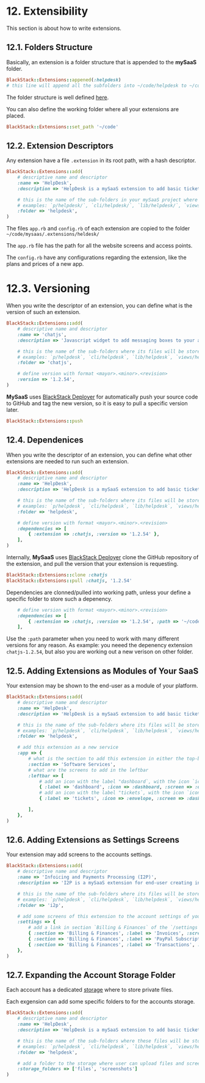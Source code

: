 # 12. Extensibility

This section is about how to write extensions.

## 12.1. Folders Structure

Basically, an extension is a folder structure that is appended to the **mySaaS** folder.

```ruby
BlackStack::Extensions::appened(:helpdesk)
# this line will append all the subfolders into ~/code/helpdesk to ~/code/mysaas
```

The folder structure is well defined [here](./a01.folders.md).


You can also define the working folder where all your extensions are placed.

```ruby
BlackStack::Extensions::set_path '~/code'
```

## 12.2. Extension Descriptors

Any extension have a file `.extension` in its root path, with a hash descriptor.

```ruby
BlackStack::Extensions::add(
    # descriptive name and descriptor
    :name => 'HelpDesk',
    :description => 'HelpDesk is a mySaaS extension to add basic tickets support for your SaaS.'

    # this is the name of the sub-folders in your mySaaS project where these files will be copied.
    # examples: `p/helpdesk/`, `cli/helpdesk/`, `lib/helpdesk/`, `views/helpdesk/`, etc. 
    :folder => 'helpdesk',
)
```

The files `app.rb` and `config.rb` of each extension are copied to the folder `~/code/mysaas/.extensions/heldesk/`

The `app.rb` file has the path for all the website screens and access points.

The `config.rb` have any configurations regarding the extension, like the plans and prices of a new app.

# 12.3. Versioning

When you write the descriptor of an extension, you can define what is the version of such an extension.

```ruby
BlackStack::Extensions::add(
    # descriptive name and descriptor
    :name => 'chatjs',
    :description => 'Javascript widget to add messaging boxes to your apps.'

    # this is the name of the sub-folders where its files will be stored.
    # examples: `p/helpdesk`, `cli/helpdesk`, `lib/helpdesk`, `views/helpdesk`, etc. 
    :folder => 'chatjs',

    # define version with format <mayor>.<minor>.<revision>
    :version => '1.2.54',
)
```

**MySaaS** uses [BlackStack Deployer](https://github.com/leandrosardi/blackstack-deployer) for automatically push your source code to GitHub and tag the new version, so it is easy to pull a specific version later.

```ruby
BlackStack::Extensions::push
```

## 12.4. Dependenices

When you write the descriptor of an extension, you can define what other extensions are needed to run such an extension.

```ruby
BlackStack::Extensions::add(
    # descriptive name and descriptor
    :name => 'HelpDesk',
    :description => 'HelpDesk is a mySaaS extension to add basic tickets support for your SaaS.'

    # this is the name of the sub-folders where its files will be stored.
    # examples: `p/helpdesk`, `cli/helpdesk`, `lib/helpdesk`, `views/helpdesk`, etc. 
    :folder => 'helpdesk',

    # define version with format <mayor>.<minor>.<revision>
    :dependencies => [
        { :extension => :chatjs, :version => '1.2.54' },
    ],
)
```

Internally, **MySaaS** uses [BlackStack Deployer](https://github.com/leandrosardi/blackstack-deployer) clone the GitHub repository of the extension, and pull the version that your extension is requesting.

```ruby
BlackStack::Extensions::clone :chatjs
BlackStack::Extensions::pull :chatjs, '1.2.54'
```

Dependencies are clonned/pulled into working path, unless your define a specific folder to store such a depenency.

```ruby
    # define version with format <mayor>.<minor>.<revision>
    :dependencies => [
        { :extension => :chatjs, :version => '1.2.54', :path => '~/code/chatjs-1.2.54' },
    ],
```

Use the `:path` parameter when you need to work with many different versions for any reason.
As example: you neeed the depenency extension `chatjs-1.2.54`, but also you are working out a new verison on other folder.

## 12.5. Adding Extensions as Modules of Your SaaS

Your extension may be shown to the end-user as a module of your platform.

```ruby
BlackStack::Extensions::add(
    # descriptive name and descriptor
    :name => 'HelpDesk',
    :description => 'HelpDesk is a mySaaS extension to add basic tickets support for your SaaS.'

    # this is the name of the sub-folders where its files will be stored.
    # examples: `p/helpdesk`, `cli/helpdesk`, `lib/helpdesk`, `views/helpdesk`, etc. 
    :folder => 'helpdesk',

    # add this extension as a new service
    :app => {
        # what is the section to add this extension in either the top-bar, the footer, the dashboard.
        :section => 'Software Services',
        # what are the screens to add in the leftbar
        :leftbar => [
            # add an icon with the label "dashboard`, with the icon `icon-dashboard`, and poiting to the scren `helpdesk/dashboard`. 
            { :label => 'dashboard', :icon => :dashboard, :screen => :dasbhaoard, },
            # add an icon with the label "tickets`, with the icon `icon-envelope`, and poiting to the scren `helpdesk/tickets`. 
            { :label => 'tickets', :icon => :envelope, :screen => :dasbhaoard, },

        ],
    },
)
```

## 12.6. Adding Extensions as Settings Screens

Your extension may add screens to the accounts settings.

```ruby
BlackStack::Extensions::add(
    # descriptive name and descriptor
    :name => 'Infoicing and Payments Processing (I2P)',
    :description => 'I2P is a mySaaS extension for end-user creating invoices and show consumption transactions into your SaaS.'

    # this is the name of the sub-folders where its files will be stored.
    # examples: `p/helpdesk`, `cli/helpdesk`, `lib/helpdesk`, `views/helpdesk`, etc. 
    :folder => 'i2p',

    # add some screens of this extension to the account settings of your SaaS.
    :settings => {
        # add a link in section `Billing & Finances` of the `/settings` screen, with a caption `Invoices`, and linking to the screen `/settings/invoices`. The source code of the screen `/settings/invoices` is copied from the file `/vews/invoices.erb` in the extension's folder. 
        { :section => 'Billing & Finances', :label => 'Invoices', :screen => 'invoices' }
        { :section => 'Billing & Finances', :label => 'PayPal Subscriptions', :screen => 'subscriptions' }
        { :section => 'Billing & Finances', :label => 'Transactions', :screen => 'transactions' }
    },
)
```

## 12.7. Expanding the Account Storage Folder

Each account has a dedicated [storage](./1.accounts-management.md#17-account-files-storage) where to store private files.

Each exgension can add some specific folders to for the accounts storage.

```ruby
BlackStack::Extensions::add(
    # descriptive name and descriptor
    :name => 'HelpDesk',
    :description => 'HelpDesk is a mySaaS extension to add basic tickets support for your SaaS.'

    # this is the name of the sub-folders where these files will be stored.
    # examples: `p/helpdesk`, `cli/helpdesk`, `lib/helpdesk`, `views/helpdesk`, etc. 
    :folder => 'helpdesk',

    # add a folder to the storage where user can upload files and screenshots with his/her tickets.
    :storage_folders => ['files', 'screenshots']
)
```
